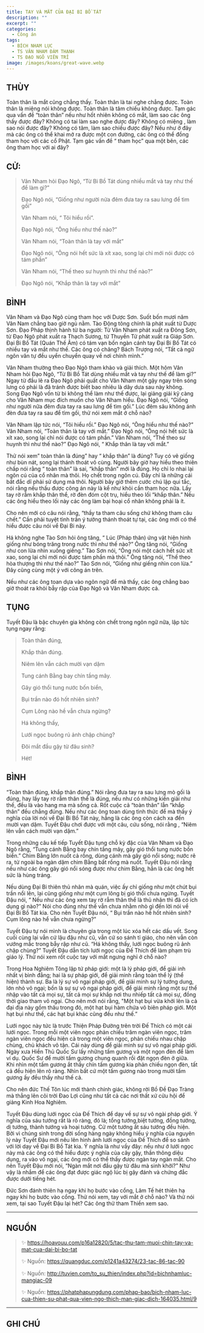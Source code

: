 ```yaml
---
title: TAY VÀ MẮT CỦA ĐẠI BI BỒ TÁT
description: ""
excerpt: ""
categories:
  - Công án
tags:
  - BÍCH NHAM LỤC
  - TS VÂN NHAM ĐÀM THẠNH
  - TS ĐẠO NGÔ VIÊN TRÍ
image: /images/koans/great-wave.webp
---
```


## THÙY

Toàn thân là mắt cũng chẳng thấy. Toàn thân là tai nghe chẳng được. Toàn thân là miệng nói không được. Toàn thân là tâm chiếu không được. Tạm gác qua vấn đề “toàn thân” nếu như hốt nhiên không có mắt, làm sao các ông thấy được đây? Không có tai làm sao nghe được đây? Không có miệng , làm sao nói được đây? Không có tâm, làm sao chiếu được đây? Nếu như ở đây mà các ông có thể khai mở ra được một con đường, các ông có thể đồng tham học với các cổ Phật. Tạm gác vấn đề “ tham học” qua một bên, các ông tham học với ai đây?

## CỬ:

> Vân Nham hỏi Đạo Ngô, “Từ Bi Bồ Tát dùng nhiều mắt và tay như thế để làm gì?” 
> 
> Đạo Ngô nói, “Giống như người nửa đêm đưa tay ra sau lưng để tìm gối” 
> 
> Vân Nham nói, “ Tôi hiểu rồi”. 
> 
> Đạo Ngô nói, “Ông hiểu như thế nào?” 
> 
> Vân Nham nói, “Toàn thân là tay với mắt” 
> 
> Đạo Ngô nói, “Ông nói hết sức là xít xao, song lại chỉ mới nói được có tám phần”
> 
> Vân Nham nói, “Thế theo sư huynh thì như thế nào?” 
> 
> Đạo Ngô nói, “Khắp thân là tay với mắt”

## BÌNH

Vân Nham và Đạo Ngô cùng tham học với Dược Sơn. Suốt bốn mươi năm Vân Nam chẳng bao giờ ngủ nằm. Tào Động tông chính là phát xuất từ Dược Sơn. Đạo Pháp thịnh hành từ ba người: Từ Vân Nham phát xuất ra Đông Sơn, từ Đạo Ngô phát xuất ra Thạch Sương, từ Thuyền Tử phát xuất ra Giáp Sơn. Đại Bi Bồ Tát (Quán Thế Âm) có tám vạn bốn ngàn cánh tay Đại Bi Bồ Tát có nhiều tay và mắt như thế. Các ông có chăng? Bách Trượng nói, “Tất cả ngữ ngôn văn tự đều uyển chuyển quay về nơi chính mình.”

Vân Nham thường theo Đạo Ngô tham khảo và giải thích. Một hôm Vân Nham hỏi Đạo Ngô, “Từ Bi Bồ Tát dùng nhiều mắt và tay như thế để làm gì?” Ngay từ đầu lẽ ra Đạo Ngô phải quất cho Vân Nham một gậy ngay trên sóng lưng có phải là đã tránh được biết bao nhiêu là dây dưa sau này không. Song Đạo Ngô vốn từ bi không thể làm như thế được, lại giảng giải kỹ càng cho Vân Nham mục đích muốn cho Vân Nham hiểu. Đạo Ngô nói, “Giống như người nữa đêm đưa tay ra sau lưng để tìm gối.” Lúc đêm sâu không ánh đèn đưa tay ra sau để tìm gối, thử nói xem mắt ở chỗ nào?

Vân Nham lập tức nói, “Tôi hiểu rồi.” Đạo Ngô nói, “Ông hiểu như thế nào?” Vân Nham nói, “Toàn thân là tay với mắt.” Đạo Ngô nói, “Ông nói hết sức là xít xao, song lại chỉ nói được có tám phần.” Vân Nham nói, “Thế theo sư huynh thì như thế nào?” Đạo Ngô nói, “ Khắp thân là tay với mắt.”

Thử nói xem” toàn thân là đúng” hay “ khắp thân” là đúng? Tuy có vẽ giống như bùn nát, song lại thánh thoát vô cùng. Người bây giờ hay hiểu theo thiên chấp nói rằng “ toàn thân” là sai, “khắp thân” mới là đúng. Họ chỉ lo nhai lại ngôn cú của cổ nhân mà thôi. Họ chết trong ngôn cú. Đây chỉ là những cái bất đắc dĩ phải sử dụng mà thôi. Người bây giờ thêm cước chú lập qui tắc, nói rằng nếu thấu được công án này là kể như khỏi cần tham học nữa. Lấy tay rờ rẫm khắp thân thể, rờ đèn đóm cột trụ, hiểu theo lối “khắp thân.” Nếu các ông hiểu theo lối này các ông làm bại hoại cổ nhân không phải là ít.

Cho nên mới có câu nói rằng, “thầy ta tham câu sống chứ không tham câu chết.” Cần phải tuyệt tình trần ý tưởng thánh thoát tự tại, các ông mới có thể hiểu được câu nói vể Đại Bi này.

Há không nghe Tào Sơn hỏi ông tăng, “ Lúc (Pháp thân) ứng vật hiện hình giống như bóng trăng trong nước thì như thế nào?” Ông tăng nói, “Giống như con lừa nhìn xuống giếng.” Tào Sơn nói, “Ông nói một cách hết sức xít xao, song lại chỉ mới nói được tám phần mà thôi.” Ông tăng nói, “Thế theo hòa thượng thì như thế nào?” Tào Sơn nói, “Giống như giếng nhìn con lừa.” Đây cũng cùng một ý với công án trên.

Nếu như các ông toan dựa vào ngôn ngữ để mà thấy, các ông chẳng bao giờ thoát ra khỏi bẫy rập của Đạo Ngô và Vân Nham được cả.

## TỤNG

Tuyết Đậu là bậc chuyên gia không còn chết trong ngôn ngữ nữa, lập tức tụng ngay rằng:

> Toàn thân đúng,
>
> Khắp thân đúng.
>
> Niêm lên vẫn cách mười vạn dặm
>
> Tung cánh Bằng bay chín tầng mây.
>
> Gây gió thổi tung nước bốn biển,
>
> Bụi trần nào đó hốt nhiên sinh?
>
> Cụm Lông nào hề vẫn chưa ngừng?
>
> Há không thấy,
>
> Lưới ngọc buông rủ ảnh chập chùng?
>
> Đôi mắt đầu gậy từ đâu sinh?
>
> Hét!

## BÌNH

“Toàn thân đúng, khắp thân đúng.” Nói rằng đưa tay ra sau lưng mò gối là đúng, hay lấy tay rờ rẫm thân thể là đúng, nếu như có những kiến giải như thế, đều là vào hang ma mà sống cả. Rốt cuộc cả “toàn thân” lẫn “khắp thân” đều chẳng đúng. Nếu như các ông toan dùng tình thức để mà thấy ý nghĩa của lời nói vể Đại Bi Bồ Tát này, hẳng là các ông còn cách xa đến mười vạn dặm. Tuyết Đậu chơi được với một câu, cứu sống, nói rằng , “Niêm lên vẫn cách mười vạn dặm.”

Trong những câu kế tiếp Tuyết Đậu tụng chỗ kỳ đặc của Vân Nham và Đạo Ngô rằng, “Tung cánh Bằng bay chín tầng mây, gây gió thổi tung nước bốn biển.” Chim Bằng lớn nuốt cả rồng, dùng cánh mà gây gió nổi sóng; nước rẽ ra, từ ngoài ba ngàn dặm chim Bằng bất rồng mà nuốt. Tuyết Đậu nói rằng nếu như các ông gây gió nổi sóng được như chim Bằng, hẳn là các ông hết sức là hùng tráng.

Nếu dùng Đại Bi thiên thủ nhãn mà quán, việc ấy chỉ giống như một chút bụi trần nổi lên, lại cũng giống như một cụm lông bị gió thổi chưa ngừng. Tuyết Đậu nói, “ Nếu như các ông xem tay rờ rẫm thân thể là thủ nhãn thì đã có ích dụng gì nào?” Nói cho đúng như thế vẫn chưa nhằm nhò gì đến lời nói vể Đại Bi Bồ Tát kia. Cho nên Tuyết Đậu nói, “ Bụi trần nào hề hốt nhiên sinh? Cụm lông nào hể vẫn chưa ngừng?”

Tuyết Đậu tự nói mình là chuyên gia trong một lúc xóa hết các dấu vết. Song cuối cùng lại vẫn cứ lậu đậu như cũ, vẫn cứ so sánh tỉ giáo, cho nên vẫn còn vướng mắc trong bẫy rập như cũ. “Há không thấy, lưới ngọc buông rũ ảnh chập chùng?” Tuyết Đậu dẫn tích lưới ngọc của Đế Thích để làm phạm trù giáo lý. Thử nói xem rốt cuộc tay với mắt ngưng nghỉ ở chỗ nào?

Trong Hoa Nghiêm Tông lập tứ pháp giới: một là lý pháp giới, để giải inh nhất vị bình đẳng; hai là sự pháp giới, để giải minh rằng toàn thể lý (thể hiện) thành sự. Ba là lý sự vô ngại pháp giới, để giải minh sự lý tướng dung, lớn nhỏ vô ngại; bốn là sự sự vô ngại pháp giới, để giải minh rằng một sự thể nhập vào tất cả mọi sự, tất cả mọi sự khắp nơi thu nhiếp tất cả mọi sự, đồng thời giao tham vô ngại. Cho nên mới nói rằng, "Một hạt bụi vừa khởi lên là cả đại địa này gồm thâu trong đó, một hạt bụi hàm chứa vô biên pháp giới. Một hạt bụi như thế, các hạt bụi khác cũng đều như thế.”

Lưới ngọc này tức là trước Thiện Pháp Đường trên trời Đế Thích có một cái lưới ngọc. Trong mỗi một viên ngọc phản chiếu trăm ngàn viên ngọc, trăm ngàn viên ngọc đều hiện cả trong một viên ngọc, phản chiếu nhau chập chùng, chủ khách vô tận. Cái này dùng để giải minh sự sự vô ngại pháp giới. Ngày xưa Hiền Thủ Quốc Sư lấy những tấm gương và một ngọn đèn để làm ví dụ. Quốc Sư để mười tấm gương chung quanh rồi đặt ngọn đèn ở giữa. Khi nhìn một tấm gương ắt thầy chín tấm gương kia phản chiếu ngọn đèn, tất cả đều hiện lên rõ ràng. Nhìn bất cứ một tấm gương nào trong mười tấm gương ấy đều thấy như thế cả.

Cho nên đức Thế Tôn lúc mới thành chính giác, không rời Bồ Đề Đạo Tràng mà thẳng lên cõi trời Đao Lợi cũng như tất cả các nơi thất xứ cửu hội để giảng Kinh Hoa Nghiêm.

Tuyết Đậu dùng lưới ngọc của Đế Thích để dạy về sự sự vô ngài pháp giới. Ý nghĩa của sáu tướng rất là rõ ràng, đó là; tổng tướng,biệt tướng, đồng tướng, dị tướng, thành tướng và hoại tướng. Cử một tướng ắt sáu tướng đều hiện. Bởi vì chúng sinh trong đời sống hàng ngày không hiểu ý nghĩa của nguyên lý này Tuyết Đậu mới nêu lên hình ảnh lưới ngọc của Đế Thích để so sánh với lời dạy về Đại Bi Bồ Tát kia. Ý nghĩa là như vầy đây: nếu như ở lưới ngọc này mà các ông có thể hiểu được ý nghĩa của cây gậy, thần thông diệu dụng, ra vào vô ngại, các ông mới có thể thấy được ngàn tay ngàn mắt. Cho nên Tuyết Đậu mới nói, “Ngàn mắt nơi đầu gậy từ đâu mà sinh khởi?” Như vậy là nhắm để các ông đạt được giác ngộ lúc bị gậy đánh và chứng đắc được dưới tiếng hét.

Đức Sơn đánh thiên hạ ngay khi họ bước vào cổng, Lâm Tế hét thiên hạ ngay khi họ bước vào cổng. Thử nói xem, tay với mắt ở chỗ nào? Và thử nói xem, tại sao Tuyết Đậu lại hét? Các ông thử tham Thiền xem sao.

<hr class="blog-rule" />

## NGUỒN

> ✨ https://hoavouu.com/p16a12820/5/tac-thu-tam-muoi-chin-tay-va-mat-cua-dai-bi-bo-tat
>
> ✨ Nguồn: https://quangduc.com/p1241a43274/23-tac-86-tac-90
>
> ✨ Nguồn: http://tuvien.com/to_su_thien/index.php?id=bichnhamluc-mangiac-09
>
> ✨ Nguồn: https://phatphapungdung.com/phap-bao/bich-nham-luc-cua-thien-su-phat-qua-vien-ngo-thich-man-giac-dich-164035.html/9

<hr class="blog-rule" />

## GHI CHÚ

[^1]: ⭐️ 
